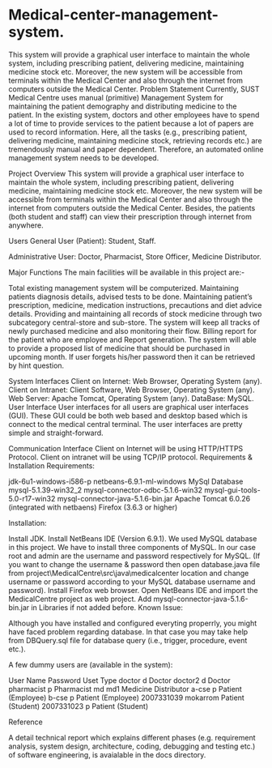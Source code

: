 # Medical-center-management-system.
This system will provide a graphical user interface to maintain the whole system, including prescribing patient, delivering medicine, maintaining medicine stock etc. Moreover, the new system will be accessible from terminals within the Medical Center and also through the internet from computers outside the Medical Center. 
Problem Statement
Currently, SUST Medical Centre uses manual (primitive) Management System for maintaining the patient demography and distributing medicine to the patient. In the existing system, doctors and other employees have to spend a lot of time to provide services to the patient because a lot of papers are used to record information. Here, all the tasks (e.g., prescribing patient, delivering medicine, maintaining medicine stock, retrieving records etc.) are tremendously manual and paper dependent. Therefore, an automated online management system needs to be developed.

Project Overview
This system will provide a graphical user interface to maintain the whole system, including prescribing patient, delivering medicine, maintaining medicine stock etc. Moreover, the new system will be accessible from terminals within the Medical Center and also through the internet from computers outside the Medical Center. Besides, the patients (both student and staff) can view their prescription through internet from anywhere.

Users
General User (Patient): Student, Staff.

Administrative User: Doctor, Pharmacist, Store Officer, Medicine Distributor.

Major Functions
The main facilities will be available in this project are:-

Total existing management system will be computerized.
Maintaining patients diagnosis details, advised tests to be done.
Maintaining patient’s prescription, medicine, medication instructions, precautions and diet advice details.
Providing and maintaining all records of stock medicine through two subcategory central-store and sub-store.
The system will keep all tracks of newly purchased medicine and also monitoring their flow.
Billing report for the patient who are employee and Report generation.
The system will able to provide a proposed list of medicine that should be purchased in upcoming month.
If user forgets his/her password then it can be retrieved by hint question.

System Interfaces
Client on Internet: Web Browser, Operating System (any).
Client on Intranet: Client Software, Web Browser, Operating System (any).
Web Server: Apache Tomcat, Operating System (any).
DataBase: MySQL.
User Interface
User interfaces for all users are graphical user interfaces (GUI). These GUI could be both web based and desktop based which is connect to the medical central terminal. The user interfaces are pretty simple and straight-forward.

Communication Interface
Client on Internet will be using HTTP/HTTPS Protocol.
Client on intranet will be using TCP/IP protocol.
Requirements & Installation
Requirements:

jdk-6u1-windows-i586-p
netbeans-6.9.1-ml-windows
MySql Database
mysql-5.1.39-win32_2
mysql-connector-odbc-5.1.6-win32
mysql-gui-tools-5.0-r17-win32
mysql-connector-java-5.1.6-bin.jar
Apache Tomcat 6.0.26 (integrated with netbaens)
Firefox (3.6.3 or higher)

Installation:

Install JDK.
Install NetBeans IDE (Version 6.9.1).
We used MySQL database in this project. We have to install three components of MySQL. In our case root and admin are the username and password respectively for MySQL. (If you want to change the username & password then open database.java file from project\MedicalCentre\src\java\medicalcenter location and change username or password according to your MySQL database username and password).
Install Firefox web browser.
Open NetBeans IDE and import the MedicalCentre project as web project.
Add mysql-connector-java-5.1.6-bin.jar in Libraries if not added before.
Known Issue:

Although you have installed and configured everyting properrly, you might have faced problem regarding database. In that case you may take help from DBQuery.sql file for database query (i.e., trigger, procedure, event etc.).

A few dummy users are (available in the system):

User Name	Password	Uset Type
doctor	d	Doctor
doctor2	d	Doctor
pharmacist	p	Pharmacist
md	md1	Medicine Distributor
a-cse	p	Patient (Employee)
b-cse	p	Patient (Employee)
2007331039	mokarrom	Patient (Student)
2007331023	p	Patient (Student)


Reference

A detail technical report which explains different phases (e.g. requirement analysis, system design, architecture, coding, debugging and testing etc.) of software engineering, is avaialable in the docs directory.
